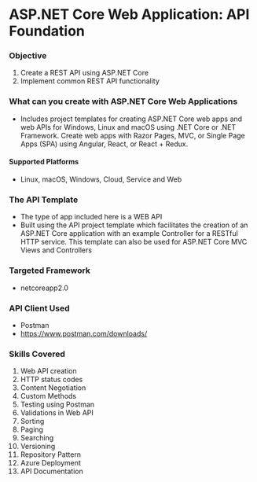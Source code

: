# ASP.NET Core Web Application: API Foundation

### Objective
1. Create a REST API using ASP.NET Core
2. Implement common REST API functionality

### What can you create with ASP.NET Core Web Applications
- Includes project templates for creating ASP.NET Core web apps and web APIs for Windows, Linux and macOS using .NET Core or .NET Framework. Create web apps with Razor Pages, MVC, or Single Page Apps (SPA) using Angular, React, or React + Redux.

#### Supported Platforms
- Linux, macOS, Windows, Cloud, Service and Web

### The API Template
- The type of app included here is a WEB API
- Built using the API project template which facilitates the creation of an ASP.NET Core application with an example Controller for a RESTful HTTP service. This template can also be used for ASP.NET Core MVC Views and Controllers

### Targeted Framework
- netcoreapp2.0

### API Client Used
- Postman
- https://www.postman.com/downloads/

### Skills  Covered
1. Web API creation
2. HTTP status codes
3. Content Negotiation
4. Custom Methods
5. Testing using Postman
6. Validations in Web API
7. Sorting
8. Paging
9. Searching
10. Versioning
11. Repository Pattern
12. Azure Deployment
13. API Documentation
